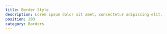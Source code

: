 ```yaml
---
title: Border Style
description: Lorem ipsum dolor sit amet, consectetur adipiscing elit.
position: 203
category: Borders
---
```

